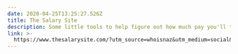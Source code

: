 ```yaml
---
date: 2020-04-25T13:25:27.526Z
title: The Salary Site
description: Some little tools to help figure out how much pay you'll take home
link: >-
  https://www.thesalarysite.com/?utm_source=whoisnaz&utm_medium=social&utm_campaign=personal_posts
---
```


